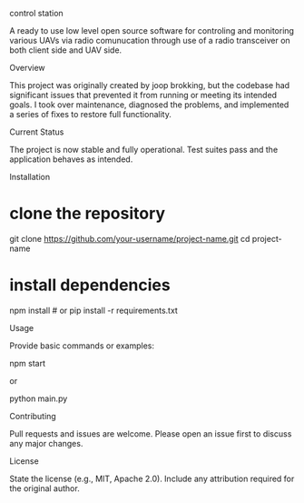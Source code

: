 control station 

A ready to use low level open source software for controling and monitoring various UAVs via radio comunucation through use of a radio transceiver on both client side and UAV side.

Overview

This project was originally created by joop brokking, but the codebase had significant issues that prevented it from running or meeting its intended goals.
I took over maintenance, diagnosed the problems, and implemented a series of fixes to restore full functionality.

Current Status

The project is now stable and fully operational.
Test suites pass and the application behaves as intended.

Installation
# clone the repository
git clone https://github.com/your-username/project-name.git
cd project-name

# install dependencies
npm install   # or pip install -r requirements.txt

Usage

Provide basic commands or examples:

npm start


or

python main.py

Contributing

Pull requests and issues are welcome.
Please open an issue first to discuss any major changes.

License

State the license (e.g., MIT, Apache 2.0).
Include any attribution required for the original author.
